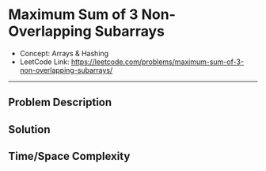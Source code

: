 # Maximum Sum of 3 Non-Overlapping Subarrays

- Concept: Arrays & Hashing
- LeetCode Link: https://leetcode.com/problems/maximum-sum-of-3-non-overlapping-subarrays/

---

## Problem Description

## Solution

## Time/Space Complexity

